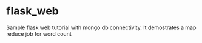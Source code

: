 # flask_web
Sample flask web tutorial with mongo db connectivity.
It demostrates a map reduce job for word count 
